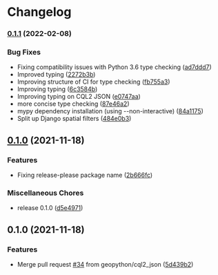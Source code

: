 # Changelog

### [0.1.1](https://www.github.com/bitner/pygeofilter/compare/v0.1.0...v0.1.1) (2022-02-08)


### Bug Fixes

* Fixing compatibility issues with Python 3.6 type checking ([ad7ddd7](https://www.github.com/bitner/pygeofilter/commit/ad7ddd7a332f838fa284e1493f0d3cc15036ad95))
* Improved typing ([2272b3b](https://www.github.com/bitner/pygeofilter/commit/2272b3b9371ff90fe5cbc9b8f84cbf6bb5cca76a))
* Improving structure of CI for type checking ([fb755a3](https://www.github.com/bitner/pygeofilter/commit/fb755a3859baf3a07f57938da2259b5c3fb74575))
* Improving typing ([6c3584b](https://www.github.com/bitner/pygeofilter/commit/6c3584b3961fe90cc07f08f6cc8f2256112850f3))
* Improving typing on CQL2 JSON ([e0747aa](https://www.github.com/bitner/pygeofilter/commit/e0747aa2d0dbcaedd49bd9bcf30e702da68aaa37))
* more concise type checking ([87e46a2](https://www.github.com/bitner/pygeofilter/commit/87e46a2c325fb5f1c1c92408369efdf263f387db))
* mypy dependency installation (using --non-interactive) ([84a1175](https://www.github.com/bitner/pygeofilter/commit/84a11752c48773650a063a767eb97a1fa149b0ac))
* Split up Django spatial filters ([484e0b3](https://www.github.com/bitner/pygeofilter/commit/484e0b3db483db76b6456593a33ee8598f72813d))

## [0.1.0](https://www.github.com/geopython/pygeofilter/compare/v0.1.0...v0.1.0) (2021-11-18)


### Features

* Fixing release-please package name ([2b666fc](https://www.github.com/geopython/pygeofilter/commit/2b666fc5b09c2ff15fa954f035a342542aa3577f))


### Miscellaneous Chores

* release 0.1.0 ([d5e4971](https://www.github.com/geopython/pygeofilter/commit/d5e49718f7f2c7936649217b286ebad42b168a23))

## 0.1.0 (2021-11-18)


### Features

* Merge pull request [#34](https://www.github.com/geopython/pygeofilter/issues/34) from geopython/cql2_json ([5d439b2](https://www.github.com/geopython/pygeofilter/commit/5d439b277e12b883f3132d4972d2979a8aefd92e))
